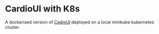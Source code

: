 # CardioUI with K8s
A dockerised version of [CadioUI](https://github.com/DebangshuB/CardioUIDeploy) deployed on a local minikube kubernetes cluster.
